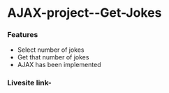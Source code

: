 # AJAX-project--Get-Jokes

### Features
- Select number of jokes
- Get that number of jokes
- AJAX has been implemented

### Livesite link- 
